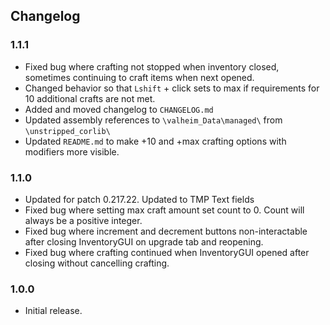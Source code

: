 ## Changelog

### 1.1.1

  * Fixed bug where crafting not stopped when inventory closed, sometimes continuing to craft items when next opened.
  * Changed behavior so that `Lshift` + click sets to max if requirements for 10 additional crafts are not met.
  * Added and moved changelog to `CHANGELOG.md`
  * Updated assembly references to `\valheim_Data\managed\` from `\unstripped_corlib\`
  * Updated `README.md` to make +10 and +max crafting options with modifiers more visible.

### 1.1.0

  * Updated for patch 0.217.22. Updated to TMP Text fields
  * Fixed bug where setting max craft amount set count to 0. Count will always be a positive integer.
  * Fixed bug where increment and decrement buttons non-interactable after closing InventoryGUI on upgrade tab and reopening.
  * Fixed bug where crafting continued when InventoryGUI opened after closing without cancelling crafting.

### 1.0.0

  * Initial release.